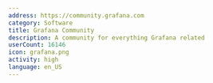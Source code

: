 ```yaml
---
address: https://community.grafana.com
category: Software
title: Grafana Community
description: A community for everything Grafana related
userCount: 16146
icon: grafana.png
activity: high
language: en_US
---
```

